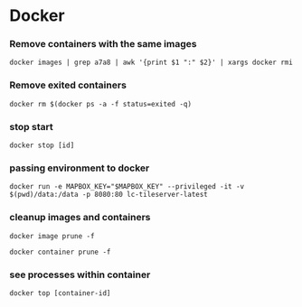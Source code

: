 # Docker
	
### Remove containers with the same images
	docker images | grep a7a8 | awk '{print $1 ":" $2}' | xargs docker rmi 

### Remove exited containers
	docker rm $(docker ps -a -f status=exited -q)

### stop start

	docker stop [id]
	
### passing environment to docker

	docker run -e MAPBOX_KEY="$MAPBOX_KEY" --privileged -it -v $(pwd)/data:/data -p 8080:80 lc-tileserver-latest	

### cleanup images and containers

	docker image prune -f

	docker container prune -f

### see processes within container

	docker top [container-id]
